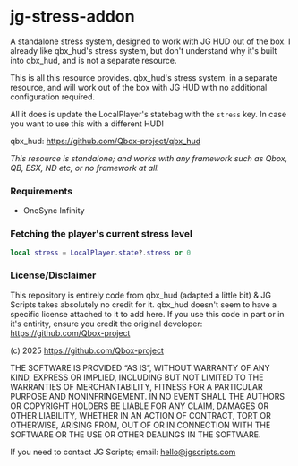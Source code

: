 # jg-stress-addon
A standalone stress system, designed to work with JG HUD out of the box. I already like qbx_hud's stress system, but don't understand why it's built into qbx_hud, and is not a separate resource.

This is all this resource provides. qbx_hud's stress system, in a separate resource, and will work out of the box with JG HUD with no additional configuration required.

All it does is update the LocalPlayer's statebag with the `stress` key. In case you want to use this with a different HUD!

qbx_hud: https://github.com/Qbox-project/qbx_hud

_This resource is standalone; and works with any framework such as Qbox, QB, ESX, ND etc, or no framework at all._

### Requirements

- OneSync Infinity

### Fetching the player's current stress level

```lua
local stress = LocalPlayer.state?.stress or 0
```

### License/Disclaimer

This repository is entirely code from qbx_hud (adapted a little bit) & JG Scripts takes absolutely no credit for it. qbx_hud doesn't seem to have a specific license attached to it to add here. If you use this code in part or in it's entirity, ensure you credit the original developer: https://github.com/Qbox-project

(c) 2025 https://github.com/Qbox-project

THE SOFTWARE IS PROVIDED “AS IS”, WITHOUT WARRANTY OF ANY KIND, EXPRESS OR IMPLIED, INCLUDING BUT NOT LIMITED TO THE WARRANTIES OF MERCHANTABILITY, FITNESS FOR A PARTICULAR PURPOSE AND NONINFRINGEMENT. IN NO EVENT SHALL THE AUTHORS OR COPYRIGHT HOLDERS BE LIABLE FOR ANY CLAIM, DAMAGES OR OTHER LIABILITY, WHETHER IN AN ACTION OF CONTRACT, TORT OR OTHERWISE, ARISING FROM, OUT OF OR IN CONNECTION WITH THE SOFTWARE OR THE USE OR OTHER DEALINGS IN THE SOFTWARE.

If you need to contact JG Scripts; email: hello@jgscripts.com
